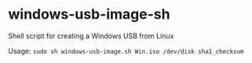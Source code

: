 # windows-usb-image-sh
Shell script for creating a Windows USB from Linux

Usage:
`sudo sh windows-usb-image.sh Win.iso /dev/disk sha1_checksum`
